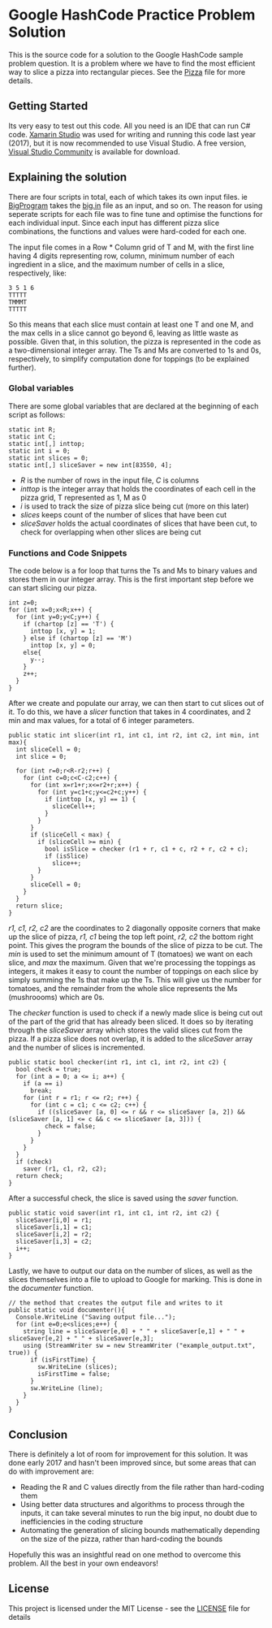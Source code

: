 # Google HashCode Practice Problem Solution

This is the source code for a solution to the Google HashCode sample problem question. It is a problem where we have to find the most efficient way to slice a pizza into rectangular pieces. See the [Pizza](pizza.pdf) file for more details.

## Getting Started

Its very easy to test out this code. All you need is an IDE that can run C# code.
[Xamarin Studio](https://developer.xamarin.com/releases/studio/xamarin.studio_6.3/xamarin.studio_6.3/) was used for writing and running this code last year (2017), but it is now recommended to use Visual Studio. A free version, [Visual Studio Community](https://visualstudio.microsoft.com/) is available for download.

## Explaining the solution

There are four scripts in total, each of which takes its own input files. ie [BigProgram](BigProgram.cs) takes the [big.in](big.in) file as an input, and so on. The reason for using seperate scripts for each file was to fine tune and optimise the functions for each individual input. Since each input has different pizza slice combinations, the functions and values were hard-coded for each one.

The input file comes in a Row * Column grid of T and M, with the first line having 4 digits representing row, column, minimum number of each ingredient in a slice, and the maximum number of cells in a slice, respectively, like:
```
3 5 1 6
TTTTT
TMMMT
TTTTT
```

So this means that each slice must contain at least one T and one M, and the max cells in a slice cannot go beyond 6, leaving as little waste as possible. Given that, in this solution, the pizza is represented in the code as a two-dimensional integer array. The Ts and Ms are converted to 1s and 0s, respectively, to simplify computation done for toppings (to be explained further).

### Global variables

There are some global variables that are declared at the beginning of each script as follows:
```
static int R;
static int C;
static int[,] inttop;
static int i = 0;
static int slices = 0;
static int[,] sliceSaver = new int[83550, 4];
```
* *R* is the number of rows in the input file, *C* is columns
* *inttop* is the integer array that holds the coordinates of each cell in the pizza grid, T represented as 1, M as 0
* *i* is used to track the size of pizza slice being cut (more on this later)
* *slices* keeps count of the number of slices that have been cut
* *sliceSaver* holds the actual coordinates of slices that have been cut, to check for overlapping when other slices are being cut

### Functions and Code Snippets

The code below is a for loop that turns the Ts and Ms to binary values and stores them in our integer array. This is the first important step before we can start slicing our pizza.
```
int z=0;
for (int x=0;x<R;x++) {
  for (int y=0;y<C;y++) {
    if (chartop [z] == 'T') {
      inttop [x, y] = 1;
    } else if (chartop [z] == 'M')
      inttop [x, y] = 0;
    else{
      y--;
    }
    z++;
  }
}
```

After we create and populate our array, we can then start to cut slices out of it. To do this, we have a *slicer* function that takes in 4 coordinates, and 2 min and max values, for a total of 6 integer parameters.
```
public static int slicer(int r1, int c1, int r2, int c2, int min, int max){
  int sliceCell = 0;
  int slice = 0;

  for (int r=0;r<R-r2;r++) {
    for (int c=0;c<C-c2;c++) {
      for (int x=r1+r;x<=r2+r;x++) {
        for (int y=c1+c;y<=c2+c;y++) {
          if (inttop [x, y] == 1) {
            sliceCell++;
          }
        }
      }
      if (sliceCell < max) {
        if (sliceCell >= min) {
          bool isSlice = checker (r1 + r, c1 + c, r2 + r, c2 + c);
          if (isSlice)
            slice++;
        }
      }
      sliceCell = 0;
    }
  }
  return slice;
}
```

*r1, c1, r2, c2* are the coordinates to 2 diagonally opposite corners that make up the slice of pizza, *r1, c1* being the top left point, *r2, c2* the bottom right point. This gives the program the bounds of the slice of pizza to be cut. The *min* is used to set the minimum amount of T (tomatoes) we want on each slice, and *max* the maximum. Given that we're processing the toppings as integers, it makes it easy to count the number of toppings on each slice by simply summing the 1s that make up the Ts. This will give us the number for tomatoes, and the remainder from the whole slice represents the Ms (mushroooms) which are 0s.

The *checker* function is used to check if a newly made slice is being cut out of the part of the grid that has already been sliced. It does so by iterating through the *sliceSaver* array which stores the valid slices cut from the pizza. If a pizza slice does not overlap, it is added to the *sliceSaver* array and the number of slices is incremented.
```
public static bool checker(int r1, int c1, int r2, int c2) {
  bool check = true;
  for (int a = 0; a <= i; a++) {
    if (a == i)
      break;
    for (int r = r1; r <= r2; r++) {
      for (int c = c1; c <= c2; c++) {
        if ((sliceSaver [a, 0] <= r && r <= sliceSaver [a, 2]) && (sliceSaver [a, 1] <= c && c <= sliceSaver [a, 3])) {
          check = false;
        }
      }
    }
  }
  if (check)
    saver (r1, c1, r2, c2);
  return check;
}
```

After a successful check, the slice is saved using the *saver* function.
```
public static void saver(int r1, int c1, int r2, int c2) {
  sliceSaver[i,0] = r1;
  sliceSaver[i,1] = c1;
  sliceSaver[i,2] = r2;
  sliceSaver[i,3] = c2;
  i++;
}
```

Lastly, we have to output our data on the number of slices, as well as the slices themselves into a file to upload to Google for marking. This is done in the *documenter* function.
```
// the method that creates the output file and writes to it
public static void documenter(){
  Console.WriteLine ("Saving output file...");
  for (int e=0;e<slices;e++) {
    string line = sliceSaver[e,0] + " " + sliceSaver[e,1] + " " + sliceSaver[e,2] + " " + sliceSaver[e,3];
    using (StreamWriter sw = new StreamWriter ("example_output.txt", true)) {
      if (isFirstTime) {
        sw.WriteLine (slices);
        isFirstTime = false;
      }
      sw.WriteLine (line);
    }
  }
}
```

## Conclusion

There is definitely a lot of room for improvement for this solution. It was done early 2017 and hasn't been improved since, but some areas that can do with improvement are:

* Reading the R and C values directly from the file rather than hard-coding them
* Using better data structures and algorithms to process through the inputs, it can take several minutes to run the big input, no doubt due to inefficiencies in the coding structure
* Automating the generation of slicing bounds mathematically depending on the size of the pizza, rather than hard-coding the bounds

Hopefully this was an insightful read on one method to overcome this problem. All the best in your own endeavors!

## License

This project is licensed under the MIT License - see the [LICENSE](LICENSE.md) file for details
